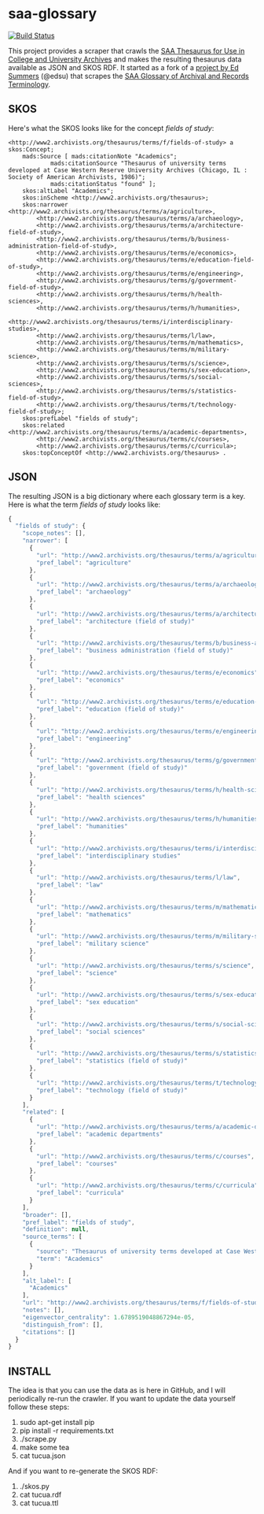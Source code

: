 saa-glossary
============

[![Build Status](https://secure.travis-ci.org/anarchivist/tucua.png)](http://travis-ci.org/anarchivist/tucua)

This project provides a scraper that crawls the [SAA Thesaurus for Use in College and University Archives](http://www2.archivists.org/thesaurus) and makes the resulting thesaurus data available as JSON and SKOS RDF. It started as a fork of a [project by Ed Summers](https://github.com/edsu/saa-glossary) (@edsu) that scrapes the [SAA Glossary of Archival and Records Terminology](http://www2.archivists.org/glossary).

SKOS
----

Here's what the SKOS looks like for the concept *fields of study*:

```
<http://www2.archivists.org/thesaurus/terms/f/fields-of-study> a skos:Concept;
    mads:Source [ mads:citationNote "Academics";
            mads:citationSource "Thesaurus of university terms developed at Case Western Reserve University Archives (Chicago, IL : Society of American Archivists, 1986)";
            mads:citationStatus "found" ];
    skos:altLabel "Academics";
    skos:inScheme <http://www2.archivists.org/thesaurus>;
    skos:narrower <http://www2.archivists.org/thesaurus/terms/a/agriculture>,
        <http://www2.archivists.org/thesaurus/terms/a/archaeology>,
        <http://www2.archivists.org/thesaurus/terms/a/architecture-field-of-study>,
        <http://www2.archivists.org/thesaurus/terms/b/business-administration-field-of-study>,
        <http://www2.archivists.org/thesaurus/terms/e/economics>,
        <http://www2.archivists.org/thesaurus/terms/e/education-field-of-study>,
        <http://www2.archivists.org/thesaurus/terms/e/engineering>,
        <http://www2.archivists.org/thesaurus/terms/g/government-field-of-study>,
        <http://www2.archivists.org/thesaurus/terms/h/health-sciences>,
        <http://www2.archivists.org/thesaurus/terms/h/humanities>,
        <http://www2.archivists.org/thesaurus/terms/i/interdisciplinary-studies>,
        <http://www2.archivists.org/thesaurus/terms/l/law>,
        <http://www2.archivists.org/thesaurus/terms/m/mathematics>,
        <http://www2.archivists.org/thesaurus/terms/m/military-science>,
        <http://www2.archivists.org/thesaurus/terms/s/science>,
        <http://www2.archivists.org/thesaurus/terms/s/sex-education>,
        <http://www2.archivists.org/thesaurus/terms/s/social-sciences>,
        <http://www2.archivists.org/thesaurus/terms/s/statistics-field-of-study>,
        <http://www2.archivists.org/thesaurus/terms/t/technology-field-of-study>;
    skos:prefLabel "fields of study";
    skos:related <http://www2.archivists.org/thesaurus/terms/a/academic-departments>,
        <http://www2.archivists.org/thesaurus/terms/c/courses>,
        <http://www2.archivists.org/thesaurus/terms/c/curricula>;
    skos:topConceptOf <http://www2.archivists.org/thesaurus> .
```

JSON
----

The resulting JSON is a big dictionary where each glossary term is a key. Here
is what the term *fields of study* looks like:

```javascript
{
  "fields of study": {
    "scope_notes": [], 
    "narrower": [
      {
        "url": "http://www2.archivists.org/thesaurus/terms/a/agriculture", 
        "pref_label": "agriculture"
      }, 
      {
        "url": "http://www2.archivists.org/thesaurus/terms/a/archaeology", 
        "pref_label": "archaeology"
      }, 
      {
        "url": "http://www2.archivists.org/thesaurus/terms/a/architecture-field-of-study", 
        "pref_label": "architecture (field of study)"
      }, 
      {
        "url": "http://www2.archivists.org/thesaurus/terms/b/business-administration-field-of-study", 
        "pref_label": "business administration (field of study)"
      }, 
      {
        "url": "http://www2.archivists.org/thesaurus/terms/e/economics", 
        "pref_label": "economics"
      }, 
      {
        "url": "http://www2.archivists.org/thesaurus/terms/e/education-field-of-study", 
        "pref_label": "education (field of study)"
      }, 
      {
        "url": "http://www2.archivists.org/thesaurus/terms/e/engineering", 
        "pref_label": "engineering"
      }, 
      {
        "url": "http://www2.archivists.org/thesaurus/terms/g/government-field-of-study", 
        "pref_label": "government (field of study)"
      }, 
      {
        "url": "http://www2.archivists.org/thesaurus/terms/h/health-sciences", 
        "pref_label": "health sciences"
      }, 
      {
        "url": "http://www2.archivists.org/thesaurus/terms/h/humanities", 
        "pref_label": "humanities"
      }, 
      {
        "url": "http://www2.archivists.org/thesaurus/terms/i/interdisciplinary-studies", 
        "pref_label": "interdisciplinary studies"
      }, 
      {
        "url": "http://www2.archivists.org/thesaurus/terms/l/law", 
        "pref_label": "law"
      }, 
      {
        "url": "http://www2.archivists.org/thesaurus/terms/m/mathematics", 
        "pref_label": "mathematics"
      }, 
      {
        "url": "http://www2.archivists.org/thesaurus/terms/m/military-science", 
        "pref_label": "military science"
      }, 
      {
        "url": "http://www2.archivists.org/thesaurus/terms/s/science", 
        "pref_label": "science"
      }, 
      {
        "url": "http://www2.archivists.org/thesaurus/terms/s/sex-education", 
        "pref_label": "sex education"
      }, 
      {
        "url": "http://www2.archivists.org/thesaurus/terms/s/social-sciences", 
        "pref_label": "social sciences"
      }, 
      {
        "url": "http://www2.archivists.org/thesaurus/terms/s/statistics-field-of-study", 
        "pref_label": "statistics (field of study)"
      }, 
      {
        "url": "http://www2.archivists.org/thesaurus/terms/t/technology-field-of-study", 
        "pref_label": "technology (field of study)"
      }
    ], 
    "related": [
      {
        "url": "http://www2.archivists.org/thesaurus/terms/a/academic-departments", 
        "pref_label": "academic departments"
      }, 
      {
        "url": "http://www2.archivists.org/thesaurus/terms/c/courses", 
        "pref_label": "courses"
      }, 
      {
        "url": "http://www2.archivists.org/thesaurus/terms/c/curricula", 
        "pref_label": "curricula"
      }
    ], 
    "broader": [], 
    "pref_label": "fields of study", 
    "definition": null, 
    "source_terms": [
      {
        "source": "Thesaurus of university terms developed at Case Western Reserve University Archives (Chicago, IL : Society of American Archivists, 1986)", 
        "term": "Academics"
      }
    ], 
    "alt_label": [
      "Academics"
    ], 
    "url": "http://www2.archivists.org/thesaurus/terms/f/fields-of-study", 
    "notes": [], 
    "eigenvector_centrality": 1.6789519048867294e-05, 
    "distinguish_from": [], 
    "citations": []
  }
}
```

INSTALL
-------

The idea is that you can use the data as is here in GitHub, and I will 
periodically re-run the crawler. If you want to update the data yourself
follow these steps:

1. sudo apt-get install pip
1. pip install -r requirements.txt
1. ./scrape.py
1. make some tea
1. cat tucua.json

And if you want to re-generate the SKOS RDF:

1. ./skos.py
1. cat tucua.rdf
1. cat tucua.ttl